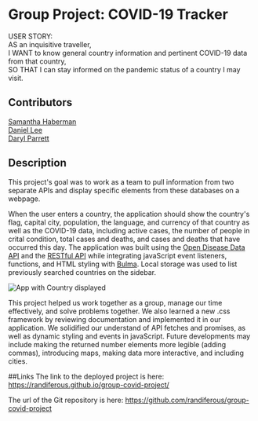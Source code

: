 # Group Project: COVID-19 Tracker

USER STORY:  
AS an inquisitive traveller,  
I WANT to know general country information and pertinent COVID-19 data from that country,  
SO THAT I can stay informed on the pandemic status of a country I may visit.

## Contributors

[Samantha Haberman](https://github.com/Samantha-Ruth)  
[Daniel Lee](https://github.com/randiferous)  
[Daryl Parrett](https://github.com/HenryTheRed85)

## Description

This project's goal was to work as a team to pull information from two separate APIs and display specific elements from these databases on a webpage.

When the user enters a country, the application should show the country's flag, capital city, population, the language, and currency of that country as well as the COVID-19 data, including active cases, the number of people in crital condition, total cases and deaths, and cases and deaths that have occurred this day.  The application was built using the [Open Disease Data API](https://corona.lmao.ninja/) and the [RESTful API](https://restcountries.com/) while integrating javaScript event listeners, functions, and HTML styling with [Bulma](https://bulma.io/).  Local storage was used to list previously searched countries on the sidebar. 



![App with Country displayed](https://user-images.githubusercontent.com/64170123/171307462-5df3cd3d-3039-49b6-8940-c78743756b16.jpg)



This project helped us work together as a group, manage our time effectively, and solve problems together.  We also learned a new .css framework by reviewing documentation and implemented it in our application.   We solidified our understand of API fetches and promises, as well as dynamic styling and events in javaScript.  Future developments may include making the returned number elements more legible (adding commas), introducing maps, making data more interactive, and including cities. 

##Links
The link to the deployed project is here: https://randiferous.github.io/group-covid-project/

The url of the Git repository is here: https://github.com/randiferous/group-covid-project

